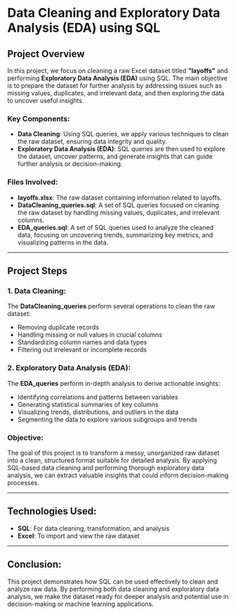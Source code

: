 # Data Cleaning and Exploratory Data Analysis (EDA) using SQL

## Project Overview
In this project, we focus on cleaning a raw Excel dataset titled **"layoffs"** and performing **Exploratory Data Analysis (EDA)** using SQL. The main objective is to prepare the dataset for further analysis by addressing issues such as missing values, duplicates, and irrelevant data, and then exploring the data to uncover useful insights.

### Key Components:
- **Data Cleaning**: Using SQL queries, we apply various techniques to clean the raw dataset, ensuring data integrity and quality.
- **Exploratory Data Analysis (EDA)**: SQL queries are then used to explore the dataset, uncover patterns, and generate insights that can guide further analysis or decision-making.

### Files Involved:
- **layoffs.xlsx**: The raw dataset containing information related to layoffs.
- **DataCleaning_queries.sql**: A set of SQL queries focused on cleaning the raw dataset by handling missing values, duplicates, and irrelevant columns.
- **EDA_queries.sql**: A set of SQL queries used to analyze the cleaned data, focusing on uncovering trends, summarizing key metrics, and visualizing patterns in the data.

---

## Project Steps

### 1. **Data Cleaning**:
The **DataCleaning_queries** perform several operations to clean the raw dataset:
- Removing duplicate records
- Handling missing or null values in crucial columns
- Standardizing column names and data types
- Filtering out irrelevant or incomplete records

### 2. **Exploratory Data Analysis (EDA)**:
The **EDA_queries** perform in-depth analysis to derive actionable insights:
- Identifying correlations and patterns between variables
- Generating statistical summaries of key columns
- Visualizing trends, distributions, and outliers in the data
- Segmenting the data to explore various subgroups and trends

### Objective:
The goal of this project is to transform a messy, unorganized raw dataset into a clean, structured format suitable for detailed analysis. By applying SQL-based data cleaning and performing thorough exploratory data analysis, we can extract valuable insights that could inform decision-making processes.

---

## Technologies Used:
- **SQL**: For data cleaning, transformation, and analysis
- **Excel**: To import and view the raw dataset

---

## Conclusion:
This project demonstrates how SQL can be used effectively to clean and analyze raw data. By performing both data cleaning and exploratory data analysis, we make the dataset ready for deeper analysis and potential use in decision-making or machine learning applications.

